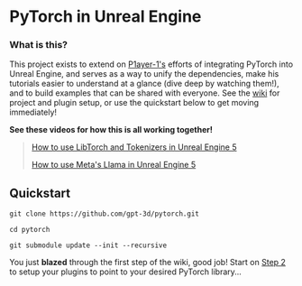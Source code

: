 # PyTorch in Unreal Engine

### What is this?
This project exists to extend on [P1ayer-1's](https://github.com/P1ayer-1) efforts of integrating PyTorch into Unreal Engine, and serves as a way to unify the dependencies, make his tutorials easier to understand at a glance (dive deep by watching them!), and to build examples that can be shared with everyone. See the [wiki](https://github.com/gpt-3d/pytorch/wiki) for project and plugin setup, or use the quickstart below to get moving immediately!

**See these videos for how this is all working together!**
> [How to use LibTorch and Tokenizers in Unreal Engine 5](https://www.youtube.com/watch?v=dvGWUh4SPBY)
> 
> [How to use Meta's Llama in Unreal Engine 5](https://www.youtube.com/watch?v=0YI2O5uSuFw)


## Quickstart
`git clone https://github.com/gpt-3d/pytorch.git`
 
`cd pytorch`
  
`git submodule update --init --recursive`

You just **blazed** through the first step of the wiki, good job! Start on [Step 2](https://github.com/gpt-3d/pytorch/wiki/2.-LibTorch-Plugin-Setup) to setup your plugins to point to your desired PyTorch library...
